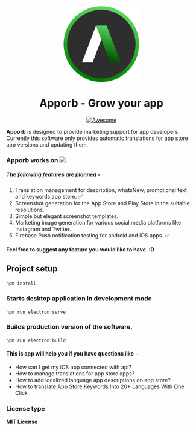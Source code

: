 <div align="center" style="width: 100%;">
<img align="center" style="width:200px" src="https://raw.githubusercontent.com/caesiumstudio/apporb/main/public/icon.png"/>
</div>

<div align="center" style="width:100%">
  <h1 align="center">Apporb - Grow your app</h1>
</div>

<p align="center">
    <a href="https://github.com/sindresorhus/awesome-electron"><img alt="Awesome" src="https://cdn.rawgit.com/sindresorhus/awesome/d7305f38d29fed78fa85652e3a63e154dd8e8829/media/badge.svg"></a>
</p>


**Apporb** is designed to provide marketing support for app developers. Currently this software only provides automatic translations for app store app versions and updating them.

### Apporb works on <img src="https://www.nicepng.com/png/full/201-2015528_linux-logo-png.png" width="80">

##### The following features are planned -
1. Translation management for description, whatsNew, promotional text and keywords app store. :white_check_mark:
2. Screenshot generation for the App Store and Play Store in the suitable resolutions.
3. Simple but elegant screenshot templates.
4. Marketing image generation for various social media platforms like Instagram and Twitter.
5. Firebase Push notification testing for android and iOS apps. :white_check_mark:

#### Feel free to suggest any feature you would like to have. :D

## Project setup
```
npm install
```

### Starts desktop application in development mode
```
npm run electron:serve
```

### Builds production version of the software.
```
npm run electron:build
```
#### This is app will help you if you have questions like -
- How can I get my iOS app connected with api?
- How to manage translations for app store apps?
- How to add localized language app descriptions on app store?
- How to translate App Store Keywords Into 20+ Languages With One Click


### License type
**MIT License**

